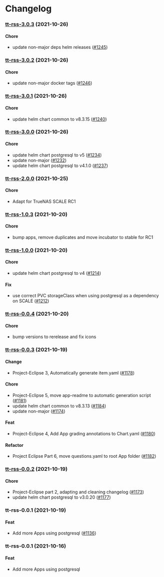 # Changelog<br>


<a name="tt-rss-3.0.3"></a>
### [tt-rss-3.0.3](https://github.com/truecharts/apps/compare/tt-rss-3.0.2...tt-rss-3.0.3) (2021-10-26)

#### Chore

* update non-major deps helm releases ([#1245](https://github.com/truecharts/apps/issues/1245))



<a name="tt-rss-3.0.2"></a>
### [tt-rss-3.0.2](https://github.com/truecharts/apps/compare/tt-rss-3.0.1...tt-rss-3.0.2) (2021-10-26)

#### Chore

* update non-major docker tags ([#1246](https://github.com/truecharts/apps/issues/1246))



<a name="tt-rss-3.0.1"></a>
### [tt-rss-3.0.1](https://github.com/truecharts/apps/compare/tt-rss-3.0.0...tt-rss-3.0.1) (2021-10-26)

#### Chore

* update helm chart common to v8.3.15 ([#1240](https://github.com/truecharts/apps/issues/1240))



<a name="tt-rss-3.0.0"></a>
### [tt-rss-3.0.0](https://github.com/truecharts/apps/compare/tt-rss-2.0.0...tt-rss-3.0.0) (2021-10-26)

#### Chore

* update helm chart postgresql to v5 ([#1234](https://github.com/truecharts/apps/issues/1234))
* update non-major ([#1232](https://github.com/truecharts/apps/issues/1232))
* update helm chart postgresql to v4.1.0 ([#1237](https://github.com/truecharts/apps/issues/1237))



<a name="tt-rss-2.0.0"></a>
### [tt-rss-2.0.0](https://github.com/truecharts/apps/compare/tt-rss-1.0.3...tt-rss-2.0.0) (2021-10-25)

#### Chore

* Adapt for TrueNAS SCALE RC1



<a name="tt-rss-1.0.3"></a>
### [tt-rss-1.0.3](https://github.com/truecharts/apps/compare/tt-rss-1.0.0...tt-rss-1.0.3) (2021-10-20)

#### Chore

* bump apps, remove duplicates and move incubator to stable for RC1



<a name="tt-rss-1.0.0"></a>
### [tt-rss-1.0.0](https://github.com/truecharts/apps/compare/tt-rss-0.0.4...tt-rss-1.0.0) (2021-10-20)

#### Chore

* update helm chart postgresql to v4 ([#1214](https://github.com/truecharts/apps/issues/1214))

#### Fix

* use correct PVC storageClass when using postgresql as a dependency on SCALE ([#1212](https://github.com/truecharts/apps/issues/1212))



<a name="tt-rss-0.0.4"></a>
### [tt-rss-0.0.4](https://github.com/truecharts/apps/compare/tt-rss-0.0.3...tt-rss-0.0.4) (2021-10-20)

#### Chore

* bump versions to rerelease and fix icons



<a name="tt-rss-0.0.3"></a>
### [tt-rss-0.0.3](https://github.com/truecharts/apps/compare/tt-rss-0.0.2...tt-rss-0.0.3) (2021-10-19)

#### Change

* Project-Eclipse 3, Automatically generate item.yaml ([#1178](https://github.com/truecharts/apps/issues/1178))

#### Chore

* Project-Eclipse 5, move app-readme to automatic generation script ([#1181](https://github.com/truecharts/apps/issues/1181))
* update helm chart common to v8.3.13 ([#1184](https://github.com/truecharts/apps/issues/1184))
* update non-major ([#1174](https://github.com/truecharts/apps/issues/1174))

#### Feat

* Project-Eclipse 4, Add App grading annotations to Chart.yaml ([#1180](https://github.com/truecharts/apps/issues/1180))

#### Refactor

* Project Eclipse Part 6, move questions.yaml to root App folder ([#1182](https://github.com/truecharts/apps/issues/1182))



<a name="tt-rss-0.0.2"></a>
### [tt-rss-0.0.2](https://github.com/truecharts/apps/compare/tt-rss-0.0.1...tt-rss-0.0.2) (2021-10-19)

#### Chore

* Project-Eclipse part 2, adapting and cleaning changelog ([#1173](https://github.com/truecharts/apps/issues/1173))
* update helm chart postgresql to v3.0.20 ([#1177](https://github.com/truecharts/apps/issues/1177))



<a name="tt-rss-0.0.1"></a>
### tt-rss-0.0.1 (2021-10-19)

#### Feat

* Add more Apps using postgresql ([#1136](https://github.com/truecharts/apps/issues/1136))



<a name="tt-rss-0.0.1"></a>
### tt-rss-0.0.1 (2021-10-16)

#### Feat

* Add more Apps using postgresql

